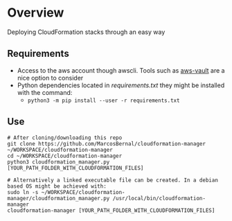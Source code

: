 # Overview

Deploying CloudFormation stacks through an easy way

## Requirements

- Access to the aws account though awscli. Tools such as [aws-vault](https://github.com/99designs/aws-vault) are a nice option to consider
- Python dependencies located in *requirements.txt* they might be installed with the command:
    - `python3 -m pip install --user -r requirements.txt`

## Use

    # After cloning/downloading this repo
    git clone https://github.com/MarcosBernal/cloudformation-manager ~/WORKSPACE/cloudformation-manager
    cd ~/WORKSPACE/cloudformation-manager
    python3 cloudformation_manager.py [YOUR_PATH_FOLDER_WITH_CLOUDFORMATION_FILES]

    # Alternatively a linked executable file can be created. In a debian based OS might be achieved with:
    sudo ln -s ~/WORKSPACE/cloudformation-manager/cloudformation_manager.py /usr/local/bin/cloudformation-manager
    cloudformation-manager [YOUR_PATH_FOLDER_WITH_CLOUDFORMATION_FILES]
